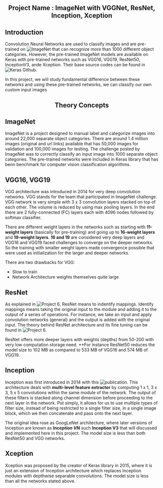 <h2 align='center'>Project Name : ImageNet with VGGNet, ResNet, Inception, Xception </h2>


**Introduction**
-------------------------------------------------------------------------------------------------------------------------------------------------------------------------

Convolution Neural Networks are used to classify images and are pre-trained on ![ImageNet](http://www.image-net.org/) that can recognize more than 1000 different object categories. However, the pre-trained ImageNet models are available on Keras with pre-trained networks such as VGG16, VGG19, ResNet50, InceptionV3, ande Xception. Their base source codes can be found in ![Keras Github](https://github.com/keras-team/keras/tree/master/keras/applications).

In this project, we will study fundamental difference between these networks and using these pre-trained networks, we can classify our own custom input images


<h2 align='center'> Theory Concepts </h2>


**ImageNet**
-------------------------------------------------------------------------------------------------------------------------------------------------------------------------

ImageNet is a project designed to manual label and categorize images into around 22,000 separate object categories. There are around 1.4 million images (original and url links) available that has 50,000 images for validation and 100,000 images for testing. The challenge posted by ImageNet was to correctly classify an input image into 1000 separate object categories. The pre-trained networks were included in Keras  library that has benn benchmark for computer vision classification algorithms.


**VGG16, VGG19**
-------------------------------------------------------------------------------------------------------------------------------------------------------------------------

VGG architecture was introduced in 2014 for very deep convolution networks. VGG stands for the team that participated in ImageNet challenge. VGG network is very simple with 3 x 3 convolution layers stacked on top of each other. The volume is reduced by using max pooling layers. In the end there are 2 fully-connected (FC) layers each with 4096 nodes followed by softmax classifier. 

There are different weight layers in the networks such as starting with **11-weight layers** (basically for pre-training) and going up to **16-weight layers** and **19-weight layers**. **16 and 19** are considered very deep layers and VGG16 and VGG19 faced challenges to converge on the deeper networks. So the training with smaller weight layers made convergence possible that were used as initialization for the larger and deeper networks.

There are two drawbacks for VGG:

  * Slow to train
  * Network Architecture weights themselves quite large
  
**ResNet**
-------------------------------------------------------------------------------------------------------------------------------------------------------------------------

As explained in ![Project 6](https://github.com/worklifesg/Computer-Vision-Algorithms-and-Projects/tree/main/6-Fine-tuning%20ResNet%20with%20Keras%2C%20TensorFlow%2C%20and%20Deep%20Learning), ResNet means to indentify mappings. Identify mappings means taking the original input to the module and adding it to the output of a series of operations. For instance, we take an input and apply convolution networks (general) and the output is added with the original input. The theory behind ResNet architecture and its fine tuning can be found in ![Project 6](https://github.com/worklifesg/Computer-Vision-Algorithms-and-Projects/tree/main/6-Fine-tuning%20ResNet%20with%20Keras%2C%20TensorFlow%2C%20and%20Deep%20Learning).

ResNet offers more deeper layers with weights (depths) from 50-200 with very low computation storage need. **For instance ResNet50 reduces the model size to 102 MB as compared to 533 MB of VGG16 and 574 MB of VGG19.

  
**Inception**
-------------------------------------------------------------------------------------------------------------------------------------------------------------------------

Inception was first introduced in 2014 with this ![publication](https://arxiv.org/abs/1409.4842). This architecture deals with **multi-level feature extractor** by computing 1 x 1, 3 x 3, 5 x 5 convolutions within the same module of the network. The output of these filters is stacked along channel dimension before proceeding to the next layer in the network. Put simply, it allows for us to use multiple types of filter size, instead of being restricted to a single filter size, in a single image block, which we then concatenate and pass onto the next layer.

The original idea rose as GoogLeNet architecture, where later versions of Inception are known as ***Inception VN*** such **Inception V3** that will discussed and implemented here in this project. The model size is less than both ResNet50 and VGG networks.

**Xception**
-------------------------------------------------------------------------------------------------------------------------------------------------------------------------

Xception was proposed by the creator of Keras library in 2015, where it is just an extension of Inception architecture which replaces Inception modules with depthwise separable convolutions. The model size is less than all the networks stated above.




